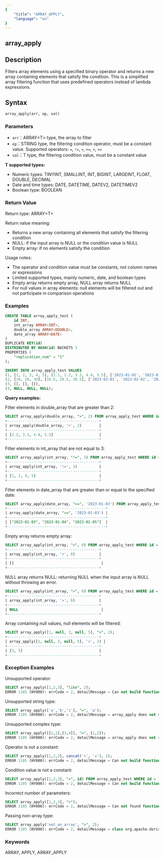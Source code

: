 ```yaml
---
{
    "title": "ARRAY_APPLY",
    "language": "en"
}
---
```


## array_apply

<version since="1.2.3">


</version>

## Description

Filters array elements using a specified binary operator and returns a new array containing elements that satisfy the condition. This is a simplified array filtering function that uses predefined operators instead of lambda expressions.

## Syntax

```sql
array_apply(arr, op, val)
```

### Parameters

- `arr`：ARRAY\<T> type, the array to filter
- `op`：STRING type, the filtering condition operator, must be a constant value. Supported operators: `=`, `!=`, `>`, `>=`, `<`, `<=`
- `val`：T type, the filtering condition value, must be a constant value

**T supported types:**
- Numeric types: TINYINT, SMALLINT, INT, BIGINT, LARGEINT, FLOAT, DOUBLE, DECIMAL
- Date and time types: DATE, DATETIME, DATEV2, DATETIMEV2
- Boolean type: BOOLEAN

### Return Value

Return type: ARRAY\<T>

Return value meaning:
- Returns a new array containing all elements that satisfy the filtering condition
- NULL: if the input array is NULL or the condition value is NULL
- Empty array: if no elements satisfy the condition

Usage notes:
- The operator and condition value must be constants, not column names or expressions
- Limited supported types, mainly numeric, date, and boolean types
- Empty array returns empty array, NULL array returns NULL
- For null values in array elements: null elements will be filtered out and not participate in comparison operations

### Examples

```sql
CREATE TABLE array_apply_test (
    id INT,
    int_array ARRAY<INT>,
    double_array ARRAY<DOUBLE>,
    date_array ARRAY<DATE>
)
DUPLICATE KEY(id)
DISTRIBUTED BY HASH(id) BUCKETS 3
PROPERTIES (
    "replication_num" = "1"
);

INSERT INTO array_apply_test VALUES
(1, [1, 2, 3, 4, 5], [1.1, 2.2, 3.3, 4.4, 5.5], ['2023-01-01', '2023-01-02', '2023-01-03', '2023-01-04', '2023-01-05']),
(2, [10, 20, 30], [10.5, 20.5, 30.5], ['2023-02-01', '2023-02-02', '2023-02-03']),
(3, [], [], []),
(4, NULL, NULL, NULL);
```

**Query examples:**

Filter elements in double_array that are greater than 2:
```sql
SELECT array_apply(double_array, ">", 2) FROM array_apply_test WHERE id = 1;
+------------------------------------------+
| array_apply(double_array, '>', 2)        |
+------------------------------------------+
| [2.2, 3.3, 4.4, 5.5]                     |
+------------------------------------------+
```

Filter elements in int_array that are not equal to 3:
```sql
SELECT array_apply(int_array, "!=", 3) FROM array_apply_test WHERE id = 1;
+------------------------------------------+
| array_apply(int_array, '!=', 3)          |
+------------------------------------------+
| [1, 2, 4, 5]                             |
+------------------------------------------+
```

Filter elements in date_array that are greater than or equal to the specified date:
```sql
SELECT array_apply(date_array, ">=", '2023-01-03') FROM array_apply_test WHERE id = 1;
+---------------------------------------------+
| array_apply(date_array, ">=", '2023-01-03') |
+---------------------------------------------+
| ["2023-01-03", "2023-01-04", "2023-01-05"]  |
+---------------------------------------------+
```

Empty array returns empty array:
```sql
SELECT array_apply(int_array, ">", 0) FROM array_apply_test WHERE id = 3;
+------------------------------------------+
| array_apply(int_array, '>', 0)           |
+------------------------------------------+
| []                                        |
+------------------------------------------+
```

NULL array returns NULL: returning NULL when the input array is NULL without throwing an error.
```sql
SELECT array_apply(int_array, ">", 0) FROM array_apply_test WHERE id = 4;
+------------------------------------------+
| array_apply(int_array, '>', 0)           |
+------------------------------------------+
| NULL                                      |
+------------------------------------------+
```

Array containing null values, null elements will be filtered:
```sql
SELECT array_apply([1, null, 3, null, 5], ">", 2);
+------------------------------------------+
| array_apply([1, null, 3, null, 5], '>', 2) |
+------------------------------------------+
| [3, 5]                                   |
+------------------------------------------+
```

### Exception Examples

Unsupported operator:
```sql
SELECT array_apply([1,2,3], "like", 2);
ERROR 1105 (HY000): errCode = 2, detailMessage = Can not build function: 'array_apply', expression: array_apply([1, 2, 3], 'like', 2), array_apply(arr, op, val): op support =, >=, <=, >, <, !=, but we get like
```

Unsupported string type:
```sql
SELECT array_apply(['a','b','c'], "=", 'a');
ERROR 1105 (HY000): errCode = 2, detailMessage = array_apply does not support type VARCHAR(1), expression is array_apply(['a', 'b', 'c'], '=', 'a')
```

Unsupported complex type:
```sql
SELECT array_apply([[1,2],[3,4]], "=", [1,2]);
ERROR 1105 (HY000): errCode = 2, detailMessage = array_apply does not support type ARRAY<TINYINT>, expression is array_apply([[1, 2], [3, 4]], '=', [1, 2])
```

Operator is not a constant:
```sql
SELECT array_apply([1,2,3], concat('>', '='), 2);
ERROR 1105 (HY000): errCode = 2, detailMessage = Can not build function: 'array_apply', expression: array_apply([1, 2, 3], concat('>', '='), 2), array_apply(arr, op, val): op support const value only.
```

Condition value is not a constant:
```sql
SELECT array_apply([1,2,3], ">", id) FROM array_apply_test WHERE id = 1;
ERROR 1105 (HY000): errCode = 2, detailMessage = Can not build function: 'array_apply', expression: array_apply([1, 2, 3], '>', id), array_apply(arr, op, val): val support const value only.
```

Incorrect number of parameters:
```sql
SELECT array_apply([1,2,3], ">");
ERROR 1105 (HY000): errCode = 2, detailMessage = Can not found function 'array_apply' which has 2 arity. Candidate functions are: [array_apply(Expression, Expression, Expression)]
```

Passing non-array type:
```sql
SELECT array_apply('not_an_array', ">", 2);
ERROR 1105 (HY000): errCode = 2, detailMessage = class org.apache.doris.nereids.types.VarcharType cannot be cast to class org.apache.doris.nereids.types.ArrayType (org.apache.doris.nereids.types.VarcharType and org.apache.doris.nereids.types.ArrayType are in unnamed module of loader 'app')
```

### Keywords

ARRAY, APPLY, ARRAY_APPLY 